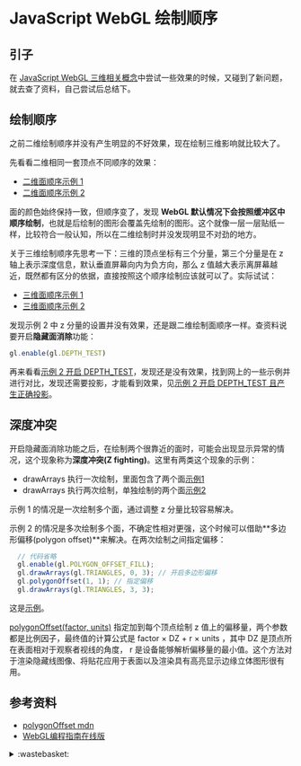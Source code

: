 # JavaScript WebGL 绘制顺序

## <a name="start"></a> 引子
在 [JavaScript WebGL 三维相关概念][url-pre]中尝试一些效果的时候，又碰到了新问题，就去查了资料，自己尝试后总结下。

## 绘制顺序
之前二维绘制顺序并没有产生明显的不好效果，现在绘制三维影响就比较大了。

先看看二维相同一套顶点不同顺序的效果：
- [二维面顺序示例 1][url-example1]
- [二维面顺序示例 2][url-example2]

面的颜色始终保持一致，但顺序变了，发现 **WebGL 默认情况下会按照缓冲区中顺序绘制**，也就是后绘制的图形会覆盖先绘制的图形。这个就像一层一层贴纸一样，比较符合一般认知，所以在二维绘制时并没发现明显不对劲的地方。

关于三维绘制顺序先思考一下：三维的顶点坐标有三个分量，第三个分量是在 z 轴上表示深度信息，默认垂直屏幕向内为负方向，那么 z 值越大表示离屏幕越近，既然都有区分的依据，直接按照这个顺序绘制应该就可以了。实际试试：
- [三维面顺序示例 1][url-example3]
- [三维面顺序示例 2][url-example4]

发现示例 2 中 z 分量的设置并没有效果，还是跟二维绘制面顺序一样。查资料说要开启**隐藏面消除**功能：
```js
gl.enable(gl.DEPTH_TEST)
```
再来看看[示例 2 开启 DEPTH_TEST][url-example5]，发现还是没有效果，找到网上的一些示例并进行对比，发现还需要投影，才能看到效果，见[示例 2 开启 DEPTH_TEST 且产生正确投影][url-example5]。

## 深度冲突
开启隐藏面消除功能之后，在绘制两个很靠近的面时，可能会出现显示异常的情况，这个现象称为**深度冲突(Z fighting)**。这里有两类这个现象的示例：
- drawArrays 执行一次绘制，里面包含了两个面[示例1][url-example7]
- drawArrays 执行两次绘制，单独绘制的两个面[示例2][url-example6]

示例 1 的情况是一次绘制多个面，通过调整 z 分量比较容易解决。

示例 2 的情况是多次绘制多个面，不确定性相对更强，这个时候可以借助**多边形偏移(polygon offset)**来解决。在两次绘制之间指定偏移：
```js
  // 代码省略
  gl.enable(gl.POLYGON_OFFSET_FILL);
  gl.drawArrays(gl.TRIANGLES, 0, 3); // 开启多边形偏移
  gl.polygonOffset(1, 1); // 指定偏移
  gl.drawArrays(gl.TRIANGLES, 3, 3);
```
这是[示例][url-example8]。

[polygonOffset(factor, units)][url-1] 指定加到每个顶点绘制 z 值上的偏移量，两个参数都是比例因子，最终值的计算公式是 factor × DZ + r × units ，其中 DZ 是顶点所在表面相对于观察者视线的角度， r 是设备能够解析偏移量的最小值。这个方法对于渲染隐藏线图像、将贴花应用于表面以及渲染具有高亮显示边缘立体图形很有用。



## <a name="reference"></a> 参考资料
- [polygonOffset mdn][url-1]
- [WebGL编程指南在线版][url-3]

[url-pre]:https://github.com/XXHolic/segment/issues/120
[url-1]:https://developer.mozilla.org/en-US/docs/Web/API/WebGLRenderingContext/polygonOffset
[url-2]:https://registry.khronos.org/OpenGL-Refpages/es2.0/xhtml/glPolygonOffset.xml
[url-3]:https://sites.google.com/site/webglbook/

[url-example1]:https://xxholic.github.io/segment/draft2/2/example/2d-order1.html
[url-example2]:https://xxholic.github.io/segment/draft2/2/example/2d-order2.html
[url-example3]:https://xxholic.github.io/segment/draft2/2/example/3d-order1.html
[url-example4]:https://xxholic.github.io/segment/draft2/2/example/3d-order2.html
[url-example5]:https://xxholic.github.io/segment/draft2/2/example/3d-order2-depth.html
[url-example6]:https://xxholic.github.io/segment/draft2/2/example/3d-depth-conflict.html
[url-example7]:https://xxholic.github.io/segment/draft2/2/example/3d-depth-conflict2.html
[url-example8]:https://xxholic.github.io/segment/draft2/2/example/3d-depth-offset.html

[url-local-1]:./image/1.png


<details>
<summary>:wastebasket:</summary>

最近看了[《废头》][url-waste]这部作品，蛮有意思的，里面对一种生命轮回设定很新奇。

</details>

[url-waste]:https://movie.douban.com/subject/27098373/
